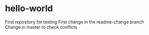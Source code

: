 # hello-world
First repository for testing
First change in the readme-change branch
Change in master to check conflicts
